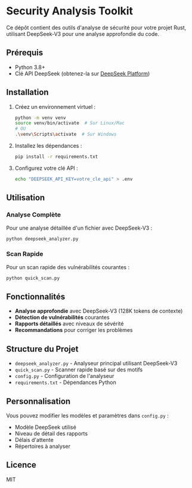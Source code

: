 # Security Analysis Toolkit

Ce dépôt contient des outils d'analyse de sécurité pour votre projet Rust, utilisant DeepSeek-V3 pour une analyse approfondie du code.

## Prérequis

- Python 3.8+
- Clé API DeepSeek (obtenez-la sur [DeepSeek Platform](https://platform.deepseek.com/))

## Installation

1. Créez un environnement virtuel :
   ```bash
   python -m venv venv
   source venv/bin/activate  # Sur Linux/Mac
   # OU
   .\venv\Scripts\activate  # Sur Windows
   ```

2. Installez les dépendances :
   ```bash
   pip install -r requirements.txt
   ```

3. Configurez votre clé API :
   ```bash
   echo "DEEPSEEK_API_KEY=votre_cle_api" > .env
   ```

## Utilisation

### Analyse Complète

Pour une analyse détaillée d'un fichier avec DeepSeek-V3 :
```bash
python deepseek_analyzer.py
```

### Scan Rapide

Pour un scan rapide des vulnérabilités courantes :
```bash
python quick_scan.py
```

## Fonctionnalités

- **Analyse approfondie** avec DeepSeek-V3 (128K tokens de contexte)
- **Détection de vulnérabilités** courantes
- **Rapports détaillés** avec niveaux de sévérité
- **Recommandations** pour corriger les problèmes

## Structure du Projet

- `deepseek_analyzer.py` - Analyseur principal utilisant DeepSeek-V3
- `quick_scan.py` - Scanner rapide basé sur des motifs
- `config.py` - Configuration de l'analyseur
- `requirements.txt` - Dépendances Python

## Personnalisation

Vous pouvez modifier les modèles et paramètres dans `config.py` :
- Modèle DeepSeek utilisé
- Niveau de détail des rapports
- Délais d'attente
- Répertoires à analyser

## Licence

MIT
